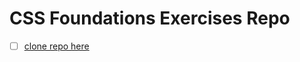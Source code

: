 # CSS Foundations Exercises Repo
- [ ] [clone repo here](https://github.com/TheOdinProject/css-exercises/tree/main/foundations/intro-to-css)
